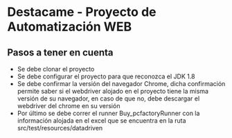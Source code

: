 # Destacame - Proyecto de Automatización WEB

## Pasos a tener en cuenta

* Se debe clonar el proyecto
* Se debe configurar el proyecto para que reconozca el JDK 1.8
* Se debe confirmar la versión del navegador Chrome, dicha confirmación permite saber si el webdriver alojado en el proyecto tiene la misma versión de su navegador, en caso de que no, debe descargar el webdriver del chrome en su versión
* Por último se debe correr el runner Buy_pcfactoryRunner con la información alojada en el excel que se encuentra en la ruta src/test/resources/datadriven

